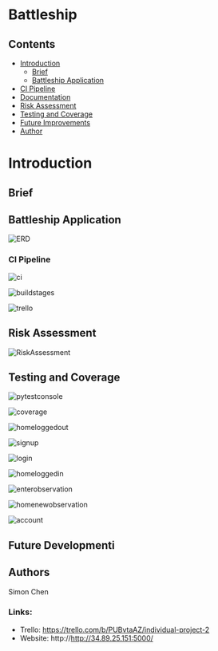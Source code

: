 # Battleship

## Contents
* [Introduction](#introduction)
   * [Brief](#brief)
   * [Battleship Application](#battleship-application)
* [CI Pipeline](#ci-pipeline)
* [Documentation](#documentation)
* [Risk Assessment](#risk-assessment)
* [Testing and Coverage](#testing-and-coverage)
* [Future Improvements](#future-improvements)
* [Author](#author)

# Introduction

## Brief

## Battleship Application

![ERD][erd1]


### CI Pipeline
![ci][ci]


![buildstages][buildstages]



![trello][trello]


## Risk Assessment

![RiskAssessment][riskassessment]

## Testing and Coverage 

![pytestconsole][pytestconsole]


![coverage][coverage]


![homeloggedout][homeloggedout]


![signup][signup]

![login][login]


![homeloggedin][homeloggedin]


![enterobservation][enterobservation]

![homenewobservation][homenewobservation]


![account][account]


## Future Developmenti

## Authors
Simon Chen

### Links:
* Trello: https://trello.com/b/PUBvtaAZ/individual-project-2
* Website: http://http://34.89.25.151:5000/

[erd1]: https://i.imgur.com/p9wji5S.png
[ci]: https://i.imgur.com/2G7joFp.png
[riskassessment]: https://i.imgur.com/btY8HRY.png
[coverage]: https://i.imgur.com/WDaANiD.png
[pytestconsole]: https://i.imgur.com/qaa3uzp.png
[trello]: https://i.imgur.com/etDOlwa.png
[buildstages]: https://i.imgur.com/ba7ntAo.png
[homeloggedout]: https://i.imgur.com/91NbyWE.png
[signup]: https://i.imgur.com/71f9E6y.png
[login]: https://i.imgur.com/vzwaTtv.png
[homeloggedin]: https://i.imgur.com/F4eXJKR.png
[enterobservation]: https://i.imgur.com/WsBmL6k.png
[homenewobservation]: https://i.imgur.com/NHxV8Gi.png
[account]: https://i.imgur.com/oXDX1y3.png
